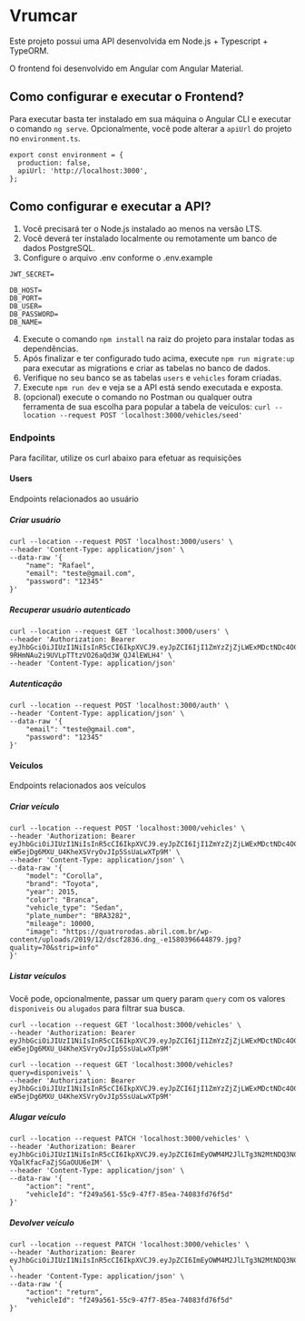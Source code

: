 # Vrumcar

Este projeto possui uma API desenvolvida em Node.js + Typescript + TypeORM. 

O frontend foi desenvolvido em Angular com Angular Material. 

## Como configurar e executar o Frontend?

Para executar basta ter instalado em sua máquina o Angular CLI e executar o comando ```ng serve```.
Opcionalmente, você pode alterar a ```apiUrl``` do projeto no ```environment.ts```.

```
export const environment = {
  production: false,
  apiUrl: 'http://localhost:3000',
};
```

## Como configurar e executar a API?

1. Você precisará ter o Node.js instalado ao menos na versão LTS.
2. Você deverá ter instalado localmente ou remotamente um banco de dados PostgreSQL.
3. Configure o arquivo .env conforme o .env.example

```
JWT_SECRET=

DB_HOST=
DB_PORT=
DB_USER=
DB_PASSWORD=
DB_NAME=
```

4. Execute o comando  ```npm install``` na raiz do projeto para instalar todas as dependências.
5. Após finalizar e ter configurado tudo acima, execute ```npm run migrate:up``` para executar as migrations e criar as tabelas no banco de dados.
6. Verifique no seu banco se as tabelas ```users``` e ```vehicles``` foram criadas.
7. Execute ```npm run dev``` e veja se a API está sendo executada e exposta.
8. (opcional) execute o comando no Postman ou qualquer outra ferramenta de sua escolha para popular a tabela de veículos: ```curl --location --request POST 'localhost:3000/vehicles/seed'```

### Endpoints

Para facilitar, utilize os curl abaixo para efetuar as requisições

#### Users

Endpoints relacionados ao usuário

##### Criar usuário
```
curl --location --request POST 'localhost:3000/users' \
--header 'Content-Type: application/json' \
--data-raw '{
    "name": "Rafael",
    "email": "teste@gmail.com",
    "password": "12345"
}'
```

##### Recuperar usuário autenticado
```
curl --location --request GET 'localhost:3000/users' \
--header 'Authorization: Bearer eyJhbGciOiJIUzI1NiIsInR5cCI6IkpXVCJ9.eyJpZCI6IjI1ZmYzZjZjLWExMDctNDc4OC04MzEzLWJhM2JmMTRiNjBlZSIsIm5hbWUiOiJSYWZhZWwiLCJlbWFpbCI6InJhZnJhbWlsQGdtYWlsLmNvbSIsImlhdCI6MTYyMDQ3NzgwNCwiZXhwIjoxNjIwNTY0MjA0fQ.UxSuG-9RHmNAu2i9UVLpTTtzVO26aQd3W_QJ4lEWLH4' \
--header 'Content-Type: application/json'
```

##### Autenticação
```
curl --location --request POST 'localhost:3000/auth' \
--header 'Content-Type: application/json' \
--data-raw '{
    "email": "teste@gmail.com",
    "password": "12345"
}'
```

#### Veículos

Endpoints relacionados aos veículos

##### Criar veículo

```
curl --location --request POST 'localhost:3000/vehicles' \
--header 'Authorization: Bearer eyJhbGciOiJIUzI1NiIsInR5cCI6IkpXVCJ9.eyJpZCI6IjI1ZmYzZjZjLWExMDctNDc4OC04MzEzLWJhM2JmMTRiNjBlZSIsIm5hbWUiOiJSYWZhZWwiLCJlbWFpbCI6InJhZnJhbWlsQGdtYWlsLmNvbSIsImlhdCI6MTYyMDU2Njk5OCwiZXhwIjoxNjIwNjUzMzk4fQ.UIC-eW5ejDg6MXU_U4KheXSVryOvJIp5SsUaLwXTp9M' \
--header 'Content-Type: application/json' \
--data-raw '{
    "model": "Corolla",
    "brand": "Toyota",
    "year": 2015,
    "color": "Branca",
    "vehicle_type": "Sedan",
    "plate_number": "BRA3282",
    "mileage": 10000,
    "image": "https://quatrorodas.abril.com.br/wp-content/uploads/2019/12/dscf2836.dng_-e1580396644879.jpg?quality=70&strip=info"
}'
```

##### Listar veículos

Você pode, opcionalmente, passar um query param ```query``` com os valores ```disponiveis``` ou ```alugados``` para filtrar sua busca.

```
curl --location --request GET 'localhost:3000/vehicles' \
--header 'Authorization: Bearer eyJhbGciOiJIUzI1NiIsInR5cCI6IkpXVCJ9.eyJpZCI6IjI1ZmYzZjZjLWExMDctNDc4OC04MzEzLWJhM2JmMTRiNjBlZSIsIm5hbWUiOiJSYWZhZWwiLCJlbWFpbCI6InJhZnJhbWlsQGdtYWlsLmNvbSIsImlhdCI6MTYyMDU2Njk5OCwiZXhwIjoxNjIwNjUzMzk4fQ.UIC-eW5ejDg6MXU_U4KheXSVryOvJIp5SsUaLwXTp9M'
```

```
curl --location --request GET 'localhost:3000/vehicles?query=disponiveis' \
--header 'Authorization: Bearer eyJhbGciOiJIUzI1NiIsInR5cCI6IkpXVCJ9.eyJpZCI6IjI1ZmYzZjZjLWExMDctNDc4OC04MzEzLWJhM2JmMTRiNjBlZSIsIm5hbWUiOiJSYWZhZWwiLCJlbWFpbCI6InJhZnJhbWlsQGdtYWlsLmNvbSIsImlhdCI6MTYyMDU2Njk5OCwiZXhwIjoxNjIwNjUzMzk4fQ.UIC-eW5ejDg6MXU_U4KheXSVryOvJIp5SsUaLwXTp9M'
```

##### Alugar veículo

```
curl --location --request PATCH 'localhost:3000/vehicles' \
--header 'Authorization: Bearer eyJhbGciOiJIUzI1NiIsInR5cCI6IkpXVCJ9.eyJpZCI6ImEyOWM4M2JlLTg3N2MtNDQ3NC1iMGY3LTRhOTI2ZmY5NmQzYiIsIm5hbWUiOiJSYWZhZWwiLCJlbWFpbCI6InJhZnJhbWlsQGdtYWlsLmNvbSIsImlhdCI6MTYyMDU4NDY2NiwiZXhwIjoxNjIwNjcxMDY2fQ.vIGjBLv1HEAGa87BTQsE-YQalKfacFaZjSGaOUU6eIM' \
--header 'Content-Type: application/json' \
--data-raw '{
    "action": "rent",
    "vehicleId": "f249a561-55c9-47f7-85ea-74083fd76f5d"
}'
```

##### Devolver veículo

```
curl --location --request PATCH 'localhost:3000/vehicles' \
--header 'Authorization: Bearer eyJhbGciOiJIUzI1NiIsInR5cCI6IkpXVCJ9.eyJpZCI6ImEyOWM4M2JlLTg3N2MtNDQ3NC1iMGY3LTRhOTI2ZmY5NmQzYiIsIm5hbWUiOiJSYWZhZWwiLCJlbWFpbCI6InJhZnJhbWlsQGdtYWlsLmNvbSIsImlhdCI6MTYyMDYwNzAxNCwiZXhwIjoxNjIwNjkzNDE0fQ.L_URyHfO0WCgStlViZCOrlnW8LqVhjg6gF2H8BY4BJs' \
--header 'Content-Type: application/json' \
--data-raw '{
    "action": "return",
    "vehicleId": "f249a561-55c9-47f7-85ea-74083fd76f5d"
}'
```